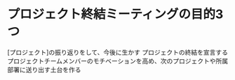 # プロジェクト終結ミーティングの目的3つ
 [プロジェクト]の振り返りをして、今後に生かす
 プロジェクトの終結を宣言する
 プロジェクトチームメンバーのモチベーションを高め、次のプロジェクトや所属部署に送り出す土台を作る
